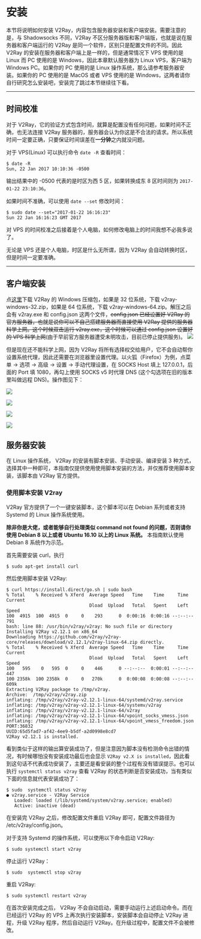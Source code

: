 # 安装

本节将说明如何安装 V2Ray，内容包含服务器安装和客户端安装。需要注意的是，与 Shadowsocks 不同，V2Ray 不区分服务器版和客户端版，也就是说在服务器和客户端运行的 V2Ray 是同一个软件，区别只是配置文件的不同。因此 V2Ray 的安装在服务器和客户端上是一样的，但是通常情况下 VPS 使用的是 Linux 而 PC 使用的是 Windows，因此本章默认服务器为 Linux VPS，客户端为 Windows PC。如果你的 PC 使用的是 Linux 操作系统，那么请参考服务器安装。如果你的 PC 使用的是 MacOS 或者 VPS 使用的是 Windows，这两者请你自行研究怎么安装吧，安装完了跳过本节继续往下看。

-----

## 时间校准

对于 V2Ray，它的验证方式包含时间，就算是配置没有任何问题，如果时间不正确，也无法连接 V2Ray 服务器的，服务器会认为你这是不合法的请求。所以系统时间一定要正确，只要保证时间误差在**一分钟**之内就没问题。

对于 VPS(Linux) 可以执行命令 `date -R` 查看时间：
```
$ date -R
Sun, 22 Jan 2017 10:10:36 -0500
```
输出结果中的 -0500 代表的是时区为西 5 区，如果转换成东 8 区时间则为 `2017-01-22 23:10:36`。

如果时间不准确，可以使用 `date --set` 修改时间：

```
$ sudo date --set="2017-01-22 16:16:23"
Sun 22 Jan 16:16:23 GMT 2017
```

对 VPS 的时间校准之后接着是个人电脑，如何修改电脑上的时间我想不必我多说了。

无论是 VPS 还是个人电脑，时区是什么无所谓，因为 V2Ray 会自动转换时区，但是时间一定要准确。

-----

## 客户端安装
点[这里](https://github.com/v2ray/v2ray-core/releases)下载 V2Ray 的 Windows 压缩包，如果是 32 位系统，下载 v2ray-windows-32.zip，如果是 64 位系统，下载 v2ray-windows-64.zip。解压之后会有 v2ray.exe 和 config.json 这两个文件，~~config.json 已经设置好 V2Ray 的官方服务器，也就是说你可以不自己搭建服务器而直接使用 V2Ray 提供的服务器科学上网。这个时候双击运行 v2ray.exe，这个时候可以通过 config.json 设置好的 VPS 科学上网~~(由于早前官方服务器遭受未明攻击，目前已停止提供服务)。
![](/resource/images/v2rayrunnig.png)

但是现在还不能科学上网，因为 V2Ray 将所有选择权交给用户，它不会自动帮你设置系统代理，因此还需要在浏览器里设置代理。以火狐（Firefox）为例，点菜单 -> 选项 -> 高级 -> 设置 -> 手动代理设置，在 SOCKS Host 填上 127.0.0.1，后面的 Port 填 1080，再勾上使用 SOCKS v5 时代理 DNS (这个勾选项在旧的版本里叫做远程 DNS)。操作图见下：

![](/resource/images/firefox_proxy_setting1.png)

![](/resource/images/firefox_proxy_setting2.png)

![](/resource/images/firefox_proxy_setting3.png)

![](/resource/images/firefox_proxy_setting4.png)


## 服务器安装

在 Linux 操作系统， V2Ray 的安装有脚本安装、手动安装、编译安装 3 种方式，选择其中一种即可，本指南仅提供使用使用脚本安装的方法，并仅推荐使用脚本安装，该脚本由 V2Ray 官方提供。

### 使用脚本安装 V2ray

V2Ray 官方提供了一个一键安装脚本，这个脚本可以在 Debian 系列或者支持 Systemd 的 Linux 操作系统使用。

**除非你是大佬，或者能够自行处理类似 command not found 的问题，否则请你使用 Debian 8 以上或者 Ubuntu 16.10 以上的 Linux 系统。**
本指南默认使用 Debian 8 系统作为示范。

首先需要安装 curl，执行

```
$ sudo apt-get install curl
```

然后使用脚本安装 V2Ray:

```
$ curl https://install.direct/go.sh | sudo bash
% Total    % Received % Xferd  Average Speed   Time    Time     Time  Current
                               Dload  Upload   Total   Spent    Left  Speed
100  4915  100  4915  0     0    293      0  0:00:16  0:00:16 --:--:--   791
bash: line 88: /usr/bin/v2ray/v2ray: No such file or directory
Installing V2Ray v2.12.1 on x86_64
Downloading https://github.com/v2ray/v2ray-core/releases/download/v2.12.1/v2ray-linux-64.zip directly.
% Total    % Received % Xferd  Average Speed   Time    Time     Time  Current
                               Dload  Upload   Total   Spent    Left  Speed
100   595    0   595  0     0    446      0 --:--:--  0:00:01 --:--:--   447
100 2358k  100 2358k  0     0   270k      0  0:00:08  0:00:08 --:--:--  609k
Extracting V2Ray package to /tmp/v2ray.
Archive:  /tmp/v2ray/v2ray.zip
inflating: /tmp/v2ray/v2ray-v2.12.1-linux-64/systemd/v2ray.service
inflating: /tmp/v2ray/v2ray-v2.12.1-linux-64/systemv/v2ray
inflating: /tmp/v2ray/v2ray-v2.12.1-linux-64/v2ray
inflating: /tmp/v2ray/v2ray-v2.12.1-linux-64/vpoint_socks_vmess.json
inflating: /tmp/v2ray/v2ray-v2.12.1-linux-64/vpoint_vmess_freedom.json
PORT:36832
UUID:65d5fad7-af42-4ee9-b5df-a2d0998e8cd7
V2Ray v2.12.1 is installed.
```

看到类似于这样的输出算安装成功了，但是注意因为脚本没有检测命令出错的情况，有时候哪怕没有安装成功最后也会显示 `V2Ray v2.X is installed`，因此看到这句话不代表成功安装了，主要还是看安装的整个过程有没有错误提示。也可以执行 `systemctl status v2ray` 查看 V2Ray 的状态判断是否安装成功，当有类似下面的信息就代表安装成功了：

```
$ sudo  systemctl status v2ray
● v2ray.service - V2Ray Service
   Loaded: loaded (/lib/systemd/system/v2ray.service; enabled)
   Active: inactive (dead)
```

在安装完 V2Ray 之后，修改配置文件重启 V2Ray 即可，配置文件路径为 /etc/v2ray/config.json。

对于支持 Systemd 的操作系统，可以使用以下命令启动 V2Ray:

```
$ sudo systemctl start v2ray
```

停止运行 V2Ray：

```
$ sudo  systemctl stop v2ray
```

重启 V2Ray:

```
$ sudo systemctl restart v2ray
```


在首次安装完成之后， V2Ray 不会自动启动，需要手动运行上述启动命令。而在已经运行 V2Ray 的 VPS 上再次执行安装脚本，安装脚本会自动停止 V2Ray 进程，升级 V2Ray 程序，然后自动运行 V2Ray。在升级过程中，配置文件不会被修改。

